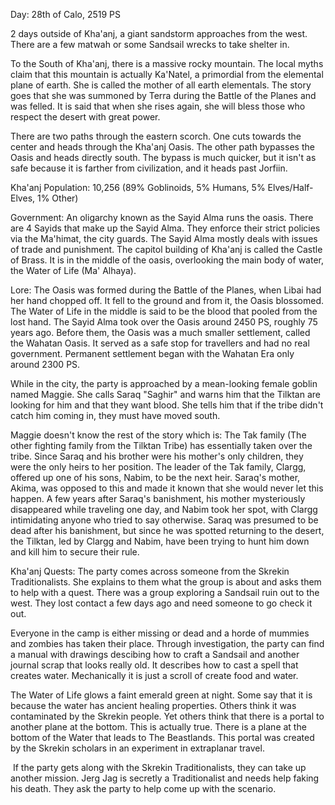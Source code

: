 Day: 28th of Calo, 2519 PS

2 days outside of Kha'anj, a giant sandstorm approaches from the west. There are a few matwah or some Sandsail wrecks to take shelter in.

To the South of Kha'anj, there is a massive rocky mountain. The local myths claim that this mountain is actually Ka'Natel, a primordial from the elemental plane of earth. She is called the mother of all earth elementals. The story goes that she was summoned by Terra during the Battle of the Planes and was felled. It is said that when she rises again, she will bless those who respect the desert with great power.

There are two paths through the eastern scorch. One cuts towards the center and heads through the Kha'anj Oasis. The other path bypasses the Oasis and heads directly south. The bypass is much quicker, but it isn't as safe because it is farther from civilization, and it heads past Jorfiin.

Kha'anj
Population: 10,256 (89% Goblinoids, 5% Humans, 5% Elves/Half-Elves, 1% Other)

Government: An oligarchy known as the Sayid Alma runs the oasis. There are 4 Sayids that make up the Sayid Alma. They enforce their strict policies via the Ma'himat, the city guards. The Sayid Alma mostly deals with issues of trade and punishment. The capitol building of Kha'anj is called the Castle of Brass. It is in the middle of the oasis, overlooking the main body of water, the Water of Life (Ma' Alhaya).

Lore: The Oasis was formed during the Battle of the Planes, when Libai had her hand chopped off. It fell to the ground and from it, the Oasis blossomed. The Water of Life in the middle is said to be the blood that pooled from the lost hand. The Sayid Alma took over the Oasis around 2450 PS, roughly 75 years ago. Before them, the Oasis was a much smaller settlement, called the Wahatan Oasis. It served as a safe stop for travellers and had no real government. Permanent settlement began with the Wahatan Era only around 2300 PS.

While in the city, the party is approached by a mean-looking female goblin named Maggie. She calls Saraq "Saghir" and warns him that the Tilktan are looking for him and that they want blood. She tells him that if the tribe didn't catch him coming in, they must have moved south.

Maggie doesn't know the rest of the story which is: The Tak family (The other fighting family from the Tilktan Tribe) has essentially taken over the tribe. Since Saraq and his brother were his mother's only children, they were the only heirs to her position. The leader of the Tak family, Clargg, offered up one of his sons, Nabim, to be the next heir. Saraq's mother, Akima, was opposed to this and made it known that she would never let this happen. A few years after Saraq's banishment, his mother mysteriously disappeared while traveling one day, and Nabim took her spot, with Clargg intimidating anyone who tried to say otherwise. Saraq was presumed to be dead after his banishment, but since he was spotted returning to the desert, the Tilktan, led by Clargg and Nabim, have been trying to hunt him down and kill him to secure their rule.

Kha'anj Quests:
The party comes across someone from the Skrekin Traditionalists. She explains to them what the group is about and asks them to help with a quest. There was a group exploring a Sandsail ruin out to the west. They lost contact a few days ago and need someone to go check it out.

Everyone in the camp is either missing or dead and a horde of mummies and zombies has taken their place. Through investigation, the party can find a manual with drawings descibing how to craft a Sandsail and another journal scrap that looks really old. It describes how to cast a spell that creates water. Mechanically it is just a scroll of create food and water.

The Water of Life glows a faint emerald green at night. Some say that it is because the water has ancient healing properties. Others think it was contaminated by the Skrekin people. Yet others think that there is a portal to another plane at the bottom. This is actually true. There is a plane at the bottom of the Water that leads to The Beastlands. This portal was created by the Skrekin scholars in an experiment in extraplanar travel.

 If the party gets along with the Skrekin Traditionalists, they can take up another mission. Jerg Jag is secretly a Traditionalist and needs help faking his death. They ask the party to help come up with the scenario.